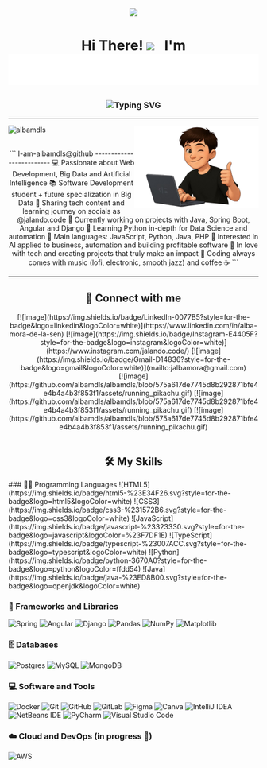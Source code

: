 <!--horizontal divider(gradiant)-->
<div align="center">

<img src="https://user-images.githubusercontent.com/73097560/115834477-dbab4500-a447-11eb-908a-139a6edaec5c.gif">

<h1 align="center">Hi There! <img width="37" src="https://raw.githubusercontent.com/KenanGain/KenanGain/refs/heads/main/icons/wave.gif"/>&nbsp;&nbsp;&nbsp;I'm <img src="./assets/name.svg"  alt="Alba Mora de la Sen"/></h1>

<h3 align="center">
<img src="https://readme-typing-svg.herokuapp.com?font=Righteous&color=9400D3&size=29&height=70&center=true&vCenter=true&width=1000&lines=Full+Stack+Web+Developer;Data+and+Process+Analysis+Student;Big+Data+Enthusiast;Future+Cloud+Engineer" alt="Typing SVG" />
</h3>
<hr>
<img align="right" alt="Coding" width="250" src="./assets/me.png"/>
<p align="left"> <img src="https://komarev.com/ghpvc/?username=albamdls&label=Profile%20views&color=0e75b6&style=for-the-badge&abbreviated=true" alt="albamdls" /> </p>
<br>
```
I-am-albamdls@github
-------------------------
💻 Passionate about Web Development, Big Data and Artificial Intelligence  
📚 Software Development student + future specialization in Big Data  
📝 Sharing tech content and learning journey on socials as @jalando.code  
🔭 Currently working on projects with Java, Spring Boot, Angular and Django  
🌱 Learning Python in-depth for Data Science and automation  
🌟 Main languages: JavaScript, Python, Java, PHP  
🚩 Interested in AI applied to business, automation and building profitable software  
💖 In love with tech and creating projects that truly make an impact  
🎵 Coding always comes with music (lofi, electronic, smooth jazz) and coffee ☕
```
<hr>

## 🤝 Connect with me

<div align="center">
[![image](https://img.shields.io/badge/LinkedIn-0077B5?style=for-the-badge&logo=linkedin&logoColor=white)](https://www.linkedin.com/in/alba-mora-de-la-sen)
[![image](https://img.shields.io/badge/Instagram-E4405F?style=for-the-badge&logo=instagram&logoColor=white)](https://www.instagram.com/jalando.code/)
[![image](https://img.shields.io/badge/Gmail-D14836?style=for-the-badge&logo=gmail&logoColor=white)](mailto:jalbamora@gmail.com)
</div>
<div align="center">
[![image](https://github.com/albamdls/albamdls/blob/575a617de7745d8b292871bfe4e4b4a4b3f853f1/assets/running_pikachu.gif)
[![image](https://github.com/albamdls/albamdls/blob/575a617de7745d8b292871bfe4e4b4a4b3f853f1/assets/running_pikachu.gif)
[![image](https://github.com/albamdls/albamdls/blob/575a617de7745d8b292871bfe4e4b4a4b3f853f1/assets/running_pikachu.gif)
</div>

<br>

## 🛠️ My Skills

<div align="left">
### 👨‍💻 Programming Languages
![HTML5](https://img.shields.io/badge/html5-%23E34F26.svg?style=for-the-badge&logo=html5&logoColor=white)
![CSS3](https://img.shields.io/badge/css3-%231572B6.svg?style=for-the-badge&logo=css3&logoColor=white)
![JavaScript](https://img.shields.io/badge/javascript-%23323330.svg?style=for-the-badge&logo=javascript&logoColor=%23F7DF1E)
![TypeScript](https://img.shields.io/badge/typescript-%23007ACC.svg?style=for-the-badge&logo=typescript&logoColor=white)
![Python](https://img.shields.io/badge/python-3670A0?style=for-the-badge&logo=python&logoColor=ffdd54)
![Java](https://img.shields.io/badge/java-%23ED8B00.svg?style=for-the-badge&logo=openjdk&logoColor=white)

### 🧰 Frameworks and Libraries

![Spring](https://img.shields.io/badge/spring-%236DB33F.svg?style=for-the-badge&logo=spring&logoColor=white)
![Angular](https://img.shields.io/badge/angular-%23DD0031.svg?style=for-the-badge&logo=angular&logoColor=white)
![Django](https://img.shields.io/badge/django-%23092E20.svg?style=for-the-badge&logo=django&logoColor=white)
![Pandas](https://img.shields.io/badge/pandas-%23150458.svg?style=for-the-badge&logo=pandas&logoColor=white)
![NumPy](https://img.shields.io/badge/numpy-%23013243.svg?style=for-the-badge&logo=numpy&logoColor=white)
![Matplotlib](https://img.shields.io/badge/Matplotlib-%23ffffff.svg?style=for-the-badge&logo=Matplotlib&logoColor=black)

### 🗄️ Databases

![Postgres](https://img.shields.io/badge/postgres-%23316192.svg?style=for-the-badge&logo=postgresql&logoColor=white)
![MySQL](https://img.shields.io/badge/mysql-4479A1.svg?style=for-the-badge&logo=mysql&logoColor=white)
![MongoDB](https://img.shields.io/badge/MongoDB-%234ea94b.svg?style=for-the-badge&logo=mongodb&logoColor=white)

### 💻 Software and Tools

![Docker](https://img.shields.io/badge/docker-%230db7ed.svg?style=for-the-badge&logo=docker&logoColor=white)
![Git](https://img.shields.io/badge/git-%23F05033.svg?style=for-the-badge&logo=git&logoColor=white)
![GitHub](https://img.shields.io/badge/github-%23121011.svg?style=for-the-badge&logo=github&logoColor=white)
![GitLab](https://img.shields.io/badge/gitlab-%23181717.svg?style=for-the-badge&logo=gitlab&logoColor=white)
![Figma](https://img.shields.io/badge/figma-%23F24E1E.svg?style=for-the-badge&logo=figma&logoColor=white)
![Canva](https://img.shields.io/badge/Canva-%2300C4CC.svg?style=for-the-badge&logo=Canva&logoColor=white)
![IntelliJ IDEA](https://img.shields.io/badge/IntelliJIDEA-000000.svg?style=for-the-badge&logo=intellij-idea&logoColor=white)
![NetBeans IDE](https://img.shields.io/badge/NetBeansIDE-1B6AC6.svg?style=for-the-badge&logo=apache-netbeans-ide&logoColor=white)
![PyCharm](https://img.shields.io/badge/pycharm-143?style=for-the-badge&logo=pycharm&logoColor=black&color=black&labelColor=green)
![Visual Studio Code](https://img.shields.io/badge/Visual%20Studio%20Code-0078d7.svg?style=for-the-badge&logo=visual-studio-code&logoColor=white)

### ☁️ Cloud and DevOps (in progress 🚀)

![AWS](https://img.shields.io/badge/AWS-%23FF9900.svg?style=for-the-badge&logo=amazon-aws&logoColor=white)
</div>

<br>

